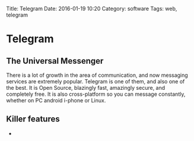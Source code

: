 Title: Telegram
Date: 2016-01-19 10:20
Category: software
Tags: web, telegram

# Telegram
## The Universal Messenger

There is a lot of growth in the area of communication, and now messaging services are extremely popular. Telegram is one of them, and also one of the best. It is Open Source, blazingly fast, amazingly secure, and completely free. It is also cross-platform so you can message constantly, whether on PC android i-phone or Linux.

## Killer features

- 
